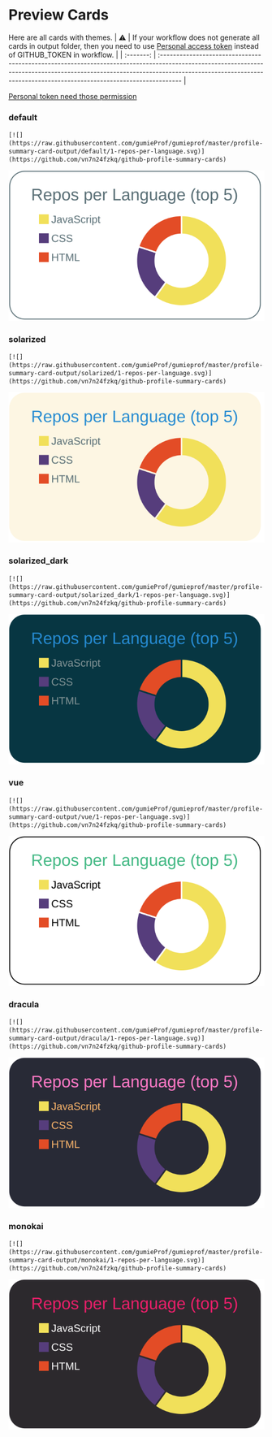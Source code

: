 
# Preview Cards

Here are all cards with themes.
| :warning: | If your workflow does not generate all cards in output folder, then you need to use [Personal access token](https://docs.github.com/en/actions/configuring-and-managing-workflows/creating-and-storing-encrypted-secrets) instead of GITHUB_TOKEN in workflow. |
| :-------: | :------------------------------------------------------------------------------------------------------------------------------------------------------------------------------------------------------------------------------------------------ |

[Personal token need those permission](https://github.com/vn7n24fzkq/github-profile-summary-cards/wiki/Personal-access-token-permissions)


### default


```
[![](https://raw.githubusercontent.com/gumieProf/gumieprof/master/profile-summary-card-output/default/1-repos-per-language.svg)](https://github.com/vn7n24fzkq/github-profile-summary-cards)
```
![](https://raw.githubusercontent.com/gumieProf/gumieprof/master/profile-summary-card-output/default/1-repos-per-language.svg)


### solarized


```
[![](https://raw.githubusercontent.com/gumieProf/gumieprof/master/profile-summary-card-output/solarized/1-repos-per-language.svg)](https://github.com/vn7n24fzkq/github-profile-summary-cards)
```
![](https://raw.githubusercontent.com/gumieProf/gumieprof/master/profile-summary-card-output/solarized/1-repos-per-language.svg)


### solarized_dark


```
[![](https://raw.githubusercontent.com/gumieProf/gumieprof/master/profile-summary-card-output/solarized_dark/1-repos-per-language.svg)](https://github.com/vn7n24fzkq/github-profile-summary-cards)
```
![](https://raw.githubusercontent.com/gumieProf/gumieprof/master/profile-summary-card-output/solarized_dark/1-repos-per-language.svg)


### vue


```
[![](https://raw.githubusercontent.com/gumieProf/gumieprof/master/profile-summary-card-output/vue/1-repos-per-language.svg)](https://github.com/vn7n24fzkq/github-profile-summary-cards)
```
![](https://raw.githubusercontent.com/gumieProf/gumieprof/master/profile-summary-card-output/vue/1-repos-per-language.svg)


### dracula


```
[![](https://raw.githubusercontent.com/gumieProf/gumieprof/master/profile-summary-card-output/dracula/1-repos-per-language.svg)](https://github.com/vn7n24fzkq/github-profile-summary-cards)
```
![](https://raw.githubusercontent.com/gumieProf/gumieprof/master/profile-summary-card-output/dracula/1-repos-per-language.svg)


### monokai


```
[![](https://raw.githubusercontent.com/gumieProf/gumieprof/master/profile-summary-card-output/monokai/1-repos-per-language.svg)](https://github.com/vn7n24fzkq/github-profile-summary-cards)
```
![](https://raw.githubusercontent.com/gumieProf/gumieprof/master/profile-summary-card-output/monokai/1-repos-per-language.svg)

